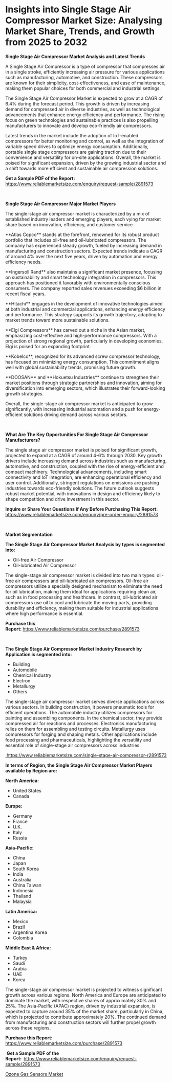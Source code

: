 <p><h1>Insights into Single Stage Air Compressor Market Size: Analysing Market Share, Trends, and Growth from 2025 to 2032</h1></p><p><strong>Single Stage Air Compressor Market Analysis and Latest Trends</strong></p>
<p><p>A Single Stage Air Compressor is a type of compressor that compresses air in a single stroke, efficiently increasing air pressure for various applications such as manufacturing, automotive, and construction. These compressors are known for their simplicity, cost-effectiveness, and ease of maintenance, making them popular choices for both commercial and industrial settings.</p><p>The Single Stage Air Compressor Market is expected to grow at a CAGR of 6.4% during the forecast period. This growth is driven by increasing demand for compressed air in diverse industries, as well as technological advancements that enhance energy efficiency and performance. The rising focus on green technologies and sustainable practices is also propelling manufacturers to innovate and develop eco-friendly air compressors.</p><p>Latest trends in the market include the adoption of IoT-enabled compressors for better monitoring and control, as well as the integration of variable speed drives to optimize energy consumption. Additionally, portable single stage compressors are gaining traction due to their convenience and versatility for on-site applications. Overall, the market is poised for significant expansion, driven by the growing industrial sector and a shift towards more efficient and sustainable air compression solutions.</p></p>
<p><strong>Get a Sample PDF of the Report:&nbsp;</strong> <a href="https://www.reliablemarketsize.com/enquiry/request-sample/2891573?utm_campaign=2759&utm_medium=2&utm_source=Github&utm_content=ia&utm_term=14032025&utm_id=single-stage-air-compressor">https://www.reliablemarketsize.com/enquiry/request-sample/2891573</a></p>
<p>&nbsp;</p>
<p><strong>Single Stage Air Compressor Major Market Players</strong></p>
<p><p>The single-stage air compressor market is characterized by a mix of established industry leaders and emerging players, each vying for market share based on innovation, efficiency, and customer service.</p><p>**Atlas Copco** stands at the forefront, renowned for its robust product portfolio that includes oil-free and oil-lubricated compressors. The company has experienced steady growth, fueled by increasing demand in manufacturing and construction sectors. Expected trends indicate a CAGR of around 4% over the next five years, driven by automation and energy efficiency needs. </p><p>**Ingersoll Rand** also maintains a significant market presence, focusing on sustainability and smart technology integration in compressors. This approach has positioned it favorably with environmentally conscious consumers. The company reported sales revenues exceeding $6 billion in recent fiscal years.</p><p>**Hitachi** engages in the development of innovative technologies aimed at both industrial and commercial applications, enhancing energy efficiency and performance. This strategy supports its growth trajectory, adapting to market trends toward more sustainable solutions.</p><p>**Elgi Compressors** has carved out a niche in the Asian market, emphasizing cost-effective and high-performance compressors. With a projection of strong regional growth, particularly in developing economies, Elgi is poised for an expanding footprint.</p><p>**Kobelco**, recognized for its advanced screw compressor technology, has focused on minimizing energy consumption. This commitment aligns well with global sustainability trends, promising future growth.</p><p>**DOOSAN** and **Hokuetsu Industries** continue to strengthen their market positions through strategic partnerships and innovation, aiming for diversification into emerging sectors, which illustrates their forward-looking growth strategies.</p><p>Overall, the single-stage air compressor market is anticipated to grow significantly, with increasing industrial automation and a push for energy-efficient solutions driving demand across various sectors.</p></p>
<p>&nbsp;</p>
<p><strong>What Are The Key Opportunities For Single Stage Air Compressor Manufacturers?</strong></p>
<p><p>The single stage air compressor market is poised for significant growth, projected to expand at a CAGR of around 4-6% through 2030. Key growth drivers include increasing demand across industries such as manufacturing, automotive, and construction, coupled with the rise of energy-efficient and compact machinery. Technological advancements, including smart connectivity and IoT integration, are enhancing operational efficiency and user control. Additionally, stringent regulations on emissions are pushing industries towards eco-friendly solutions. The future outlook suggests robust market potential, with innovations in design and efficiency likely to shape competition and drive investment in this sector.</p></p>
<p><strong>Inquire or Share Your Questions If Any Before Purchasing This Report:</strong> <a href="https://www.reliablemarketsize.com/enquiry/pre-order-enquiry/2891573?utm_campaign=2759&utm_medium=2&utm_source=Github&utm_content=ia&utm_term=14032025&utm_id=single-stage-air-compressor">https://www.reliablemarketsize.com/enquiry/pre-order-enquiry/2891573</a></p>
<p>&nbsp;</p>
<p><strong>Market Segmentation</strong></p>
<p><strong>The Single Stage Air Compressor Market Analysis by types is segmented into:</strong></p>
<p><ul><li>Oil-free Air Compressor</li><li>Oil-lubricated Air Compressor</li></ul></p>
<p><p>The single-stage air compressor market is divided into two main types: oil-free air compressors and oil-lubricated air compressors. Oil-free air compressors utilize a specially designed mechanism to eliminate the need for oil lubrication, making them ideal for applications requiring clean air, such as in food processing and healthcare. In contrast, oil-lubricated air compressors use oil to cool and lubricate the moving parts, providing durability and efficiency, making them suitable for industrial applications where high performance is essential.</p></p>
<p><strong>Purchase this Report:&nbsp;</strong><a href="https://www.reliablemarketsize.com/purchase/2891573?utm_campaign=2759&utm_medium=2&utm_source=Github&utm_content=ia&utm_term=14032025&utm_id=single-stage-air-compressor">https://www.reliablemarketsize.com/purchase/2891573</a></p>
<p>&nbsp;</p>
<p><strong>The Single Stage Air Compressor Market Industry Research by Application is segmented into:</strong></p>
<p><ul><li>Building</li><li>Automobile</li><li>Chemical Industry</li><li>Electron</li><li>Metallurgy</li><li>Others</li></ul></p>
<p><p>The single-stage air compressor market serves diverse applications across various sectors. In building construction, it powers pneumatic tools for efficient operations. The automobile industry utilizes compressors for painting and assembling components. In the chemical sector, they provide compressed air for reactions and processes. Electronics manufacturing relies on them for assembling and testing circuits. Metallurgy uses compressors for forging and shaping metals. Other applications include food processing and pharmaceuticals, highlighting the versatility and essential role of single-stage air compressors across industries.</p></p>
<p><a href="https://www.reliablemarketsize.com/single-stage-air-compressor-r2891573?utm_campaign=2759&utm_medium=2&utm_source=Github&utm_content=ia&utm_term=14032025&utm_id=single-stage-air-compressor">&nbsp;https://www.reliablemarketsize.com/single-stage-air-compressor-r2891573</a></p>
<p><strong>In terms of Region, the Single Stage Air Compressor Market Players available by Region are:</strong></p>
<p>
    <p> <strong> North America: </strong>
        <ul>
            <li>United States</li>
            <li>Canada</li>
        </ul>
        </p> 
    <p> <strong> Europe: </strong>
        <ul>
            <li>Germany</li>
            <li>France</li>
            <li>U.K.</li>
            <li>Italy</li>
            <li>Russia</li>
        </ul>
        </p> 
    <p> <strong> Asia-Pacific: </strong>
        <ul>
            <li>China</li>
            <li>Japan</li>
            <li>South Korea</li>
            <li>India</li>
            <li>Australia</li>
            <li>China Taiwan</li>
            <li>Indonesia</li>
            <li>Thailand</li>
            <li>Malaysia</li>
        </ul>
        </p> 
    <p> <strong> Latin America: </strong>
        <ul>
            <li>Mexico</li>
            <li>Brazil</li>
            <li>Argentina Korea</li>
            <li>Colombia</li>
        </ul>
        </p> 
    <p> <strong> Middle East & Africa: </strong>
        <ul>
            <li>Turkey</li>
            <li>Saudi</li>
            <li>Arabia</li>
            <li>UAE</li>
            <li>Korea</li>
        </ul>
    </p>
    </p>
<p><p>The single-stage air compressor market is projected to witness significant growth across various regions. North America and Europe are anticipated to dominate the market, with respective shares of approximately 30% and 25%. The Asia-Pacific (APAC) region, driven by industrial expansion, is expected to capture around 35% of the market share, particularly in China, which is projected to contribute approximately 20%. The continued demand from manufacturing and construction sectors will further propel growth across these regions.</p></p>
<p><strong>Purchase this Report: </strong><a href="https://www.reliablemarketsize.com/purchase/2891573?utm_campaign=2759&utm_medium=2&utm_source=Github&utm_content=ia&utm_term=14032025&utm_id=single-stage-air-compressor">https://www.reliablemarketsize.com/purchase/2891573</a></p>
<p>&nbsp;<strong>Get a Sample PDF of the Report:&nbsp;&nbsp;</strong><a href="https://www.reliablemarketsize.com/enquiry/request-sample/2891573?utm_campaign=2759&utm_medium=2&utm_source=Github&utm_content=ia&utm_term=14032025&utm_id=single-stage-air-compressor">https://www.reliablemarketsize.com/enquiry/request-sample/2891573</a></p>
<p><strong></strong></p>
<p><p><a href="https://github.com/elitasvimal/Market-Research-Report-List-1/blob/main/ozone-gas-sensors-market.md?utm_campaign=2759&utm_medium=2&utm_source=Github&utm_content=ia&utm_term=14032025&utm_id=single-stage-air-compressor">Ozone Gas Sensors Market</a></p></p>